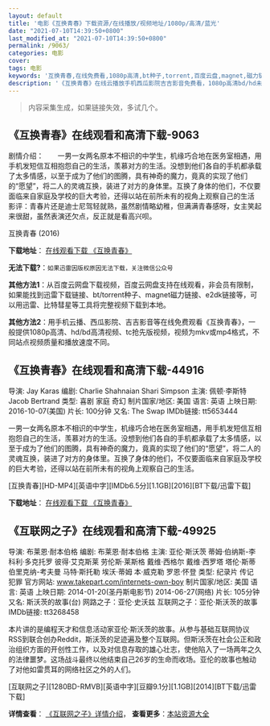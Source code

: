 ```yaml
---
layout: default
title: '电影《互换青春》下载资源/在线播放/视频地址/1080p/高清/蓝光'
date: "2021-07-10T14:39:50+0800"
last_modified_at: "2021-07-10T14:39:50+0800"
permalink: /9063/
categories: 电影
cover:
tags: 电影
keywords: '互换青春,在线免费看,1080p高清,bt种子,torrent,百度云盘,magnet,磁力链,迅雷下载资源'
description: '《互换青春》在线云播放手机西瓜影院吉吉影音免费看，1080p高清bd/hd未删减完整版和tc抢先枪版，mkv/mp4格式，附带bt/torrent种子、magnet/磁力链、百度云盘、网盘资源迅雷下载链接'
---
```


>内容采集生成，如果链接失效，多试几个。


## 《互换青春》在线观看和高清下载-9063

剧情介绍：　　一男一女两名原本不相识的中学生，机缘巧合地在医务室相遇，用手机发短信互相抱怨自己的生活，羡慕对方的生活。没想到他们各自的手机都承载了太多情感，以至于成为了他们的图腾，具有神奇的魔力，竟真的实现了他们的“愿望”，将二人的灵魂互换，装进了对方的身体里。互换了身体的他们，不仅要面临来自家庭及学校的巨大考验，还得以站在前所未有的视角上观察自己的生活 影评：青春片还是迪士尼驾轻就熟，虽然剧情略幼稚，但满满青春感呀，女主笑起来很甜，虽然表演还欠点，反正就是看高兴呗。


互换青春 (2016)

**下载地址**： [在线观看下载 《互换青春》](https://www.btbtdy.me/btdy/dy10002.html) 


**无法下载?**：`如果迅雷因版权原因无法下载，关注微信公众号 `

**其他方法1**：从百度云网盘下载视频，百度云网盘支持在线观看，非会员有限制，如果能找到迅雷下载链接、bt/torrent种子、magnet磁力链接、e2dk链接等，可以用迅雷、比特彗星等工具将完整视频下载到本地。

**其他方法2**：用手机云播、西瓜影院、吉吉影音等在线免费观看《互换青春》，一般提供1080p高清、hd/bd高清视频、tc抢先版视频，视频为mkv或mp4格式，不同站点视频质量和播放速度不同。


## 《互换青春》在线观看和高清下载-44916

导演: Jay Karas 编剧: Charlie Shahnaian Shari Simpson 主演: 佩顿·李斯特 Jacob Bertrand 类型: 喜剧 家庭 奇幻 制片国家/地区: 美国 语言: 英语 上映日期: 2016-10-07(美国) 片长: 100分钟 又名: The Swap IMDb链接: tt5653444

一男一女两名原本不相识的中学生，机缘巧合地在医务室相遇，用手机发短信互相抱怨自己的生活，羡慕对方的生活。没想到他们各自的手机都承载了太多情感，以至于成为了他们的图腾，具有神奇的魔力，竟真的实现了他们的“愿望”，将二人的灵魂互换，装进了对方的身体里。互换了身体的他们，不仅要面临来自家庭及学校的巨大考验，还得以站在前所未有的视角上观察自己的生活。


[互换青春][HD-MP4][英语中字][IMDb6.5分][1.1GB][2016][BT下载/迅雷下载]

**下载地址**： [在线观看下载 《互换青春》](https://www.btdx8.com/torrent/the_swap_2016.html) 


## 《互联网之子》在线观看和高清下载-49925

导演: 布莱恩·耐本伯格 编剧: 布莱恩·耐本伯格 主演: 亚伦·斯沃茨 蒂姆·伯纳斯-李 科利·多克托罗 彼得·艾克斯莱 劳伦斯·莱斯格 戴维·西格尔 戴维·西罗塔 塔伦·斯蒂伯里克纳-考夫曼 马特·斯托勒 埃沃·蒂姆 本·威克勒 罗恩·怀登 类型: 纪录片 传记 犯罪 官方网站: www.takepart.com/internets-own-boy 制片国家/地区: 美国 语言: 英语 上映日期: 2014-01-20(圣丹斯电影节) 2014-06-27(网络) 片长: 105分钟 又名: 斯沃茨的故事(台) 网路之子：亚伦‧史沃兹 互联网之子：亚伦·斯沃茨的故事 IMDb链接: tt3268458

本片讲的是编程天才和信息活动家亚伦·斯沃茨的故事。从参与基础互联网协议RSS到联合创办Reddit，斯沃茨的足迹遍及整个互联网。但斯沃茨在社会公正和政治组织方面的开创性工作，以及对信息存取的雄心壮志，使他陷入了一场两年之久的法律噩梦。这场战斗最终以他结束自己26岁的生命而收场。亚伦的故事也触动了对他如雷贯耳的网络社区之外的人们。


[互联网之子][1280BD-RMVB][英语中字][豆瓣9.1分][1.1GB][2014][BT下载/迅雷下载]

**详情查看**： [《互联网之子》详情介绍](/movie/49925/)， **查看更多**：[本站资源大全](/movie/t/all/)

